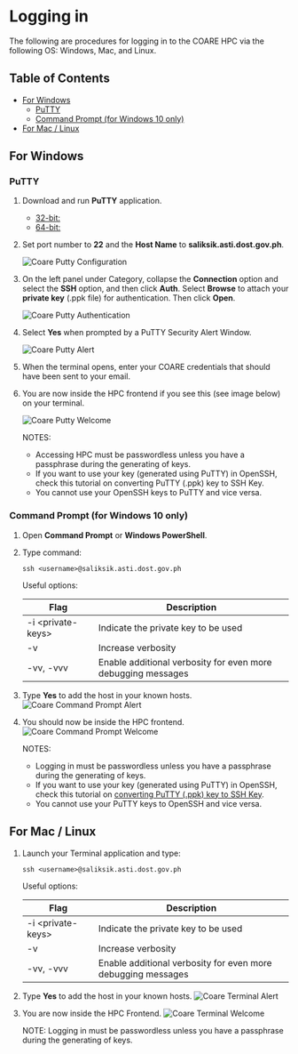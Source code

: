 # Logging in

The following are procedures for logging in to the COARE HPC via the following OS: Windows, Mac, and Linux.

## Table of Contents

- [For Windows](#for-windows)
  - [PuTTY](#putty)
  - [Command Prompt (for Windows 10 only)](#command-prompt-for-windows-10-only)
- [For Mac / Linux](#for-mac--linux)

## For Windows

### PuTTY

1. Download and run **PuTTY** application.

   - [32-bit:](https://the.earth.li/~sgtatham/putty/latest/w32/putty.exe)
   - [64-bit:](https://the.earth.li/~sgtatham/putty/latest/w64/putty.exe)

2. Set port number to **22** and the **Host Name** to **saliksik.asti.dost.gov.ph**.

   ![Coare Putty Configuration](../images/coare-putty-configuration.png)

3. On the left panel under Category, collapse the **Connection** option and select the **SSH** option, and then click **Auth**. Select **Browse** to attach your **private key** (.ppk file) for authentication. Then click **Open**.

   ![Coare Putty Authentication](../images/coare-putty-auth.png)

4. Select **Yes** when prompted by a PuTTY Security Alert Window.

   ![Coare Putty Alert](../images/coare-putty-alert.png)

5. When the terminal opens, enter your COARE credentials that should have been sent to your email.
6. You are now inside the HPC frontend if you see this (see image below) on your terminal.

   ![Coare Putty Welcome](../images/coare-putty-welcome.png)

   NOTES:

   - Accessing HPC must be passwordless unless you have a passphrase during the generating of keys.
   - If you want to use your key (generated using PuTTY) in OpenSSH, check this tutorial on converting PuTTY (.ppk) key to SSH Key.
   - You cannot use your OpenSSH keys to PuTTY and vice versa.

### Command Prompt (for Windows 10 only)

1. Open **Command Prompt** or **Windows PowerShell**.
2. Type command:

   ```
   ssh <username>@saliksik.asti.dost.gov.ph
   ```

   Useful options:

   | Flag               | Description                                                  |
   | ------------------ | ------------------------------------------------------------ |
   | -i \<private-keys> | Indicate the private key to be used                          |
   | -v                 | Increase verbosity                                           |
   | -vv, -vvv          | Enable additional verbosity for even more debugging messages |

3. Type **Yes** to add the host in your known hosts.
   ![Coare Command Prompt Alert](../images/coare-cp-alert.png)

4. You should now be inside the HPC frontend.
   ![Coare Command Prompt Welcome](../images/coare-cp-welcome.png)

   NOTES:

   - Logging in must be passwordless unless you have a passphrase during the generating of keys.
   - If you want to use your key (generated using PuTTY) in OpenSSH, check this tutorial on [converting PuTTY (.ppk) key to SSH Key](https://www.simplified.guide/putty/convert-ppk-to-ssh-key).
   - You cannot use your PuTTY keys to OpenSSH and vice versa.

## For Mac / Linux

1.  Launch your Terminal application and type:

    ```
    ssh <username>@saliksik.asti.dost.gov.ph
    ```

    Useful options:

    | Flag               | Description                                                  |
    | ------------------ | ------------------------------------------------------------ |
    | -i \<private-keys> | Indicate the private key to be used                          |
    | -v                 | Increase verbosity                                           |
    | -vv, -vvv          | Enable additional verbosity for even more debugging messages |

2.  Type **Yes** to add the host in your known hosts.
    ![Coare Terminal Alert](../images/coare-terminal-alert.png)

3.  You are now inside the HPC Frontend.
    ![Coare Terminal Welcome](../images/coare-terminal-welcome.png)

    NOTE: Logging in must be passwordless unless you have a passphrase during the generating of keys.
